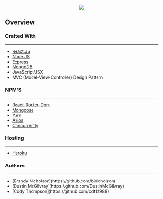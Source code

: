 <p align="center">
  <img src = screenshots/screenshot path here/>
</p>

## Overview




### Crafted With
---
* [React.JS](https://reactjs.org/)
* [Node.JS](https://nodejs.org/en/)
* [Express](https://www.npmjs.com/package/express)
* [MongoDB](https://www.mongodb.com/)
* JavaScript/JSX
* MVC (Model-View-Controller) Design Pattern

### NPM'S
---
* [React-Router-Dom](https://reacttraining.com/react-router/)
* [Mongoose](https://mongoosejs.com/)
* [Yarn](https://yarnpkg.com/en/)
* [Axios](https://www.npmjs.com/package/nodemon)
* [Concurrently](https://www.npmjs.com/package/concurrently)

### Hosting
---
* [Heroku](https://www.heroku.com/)


### Authors
---
<ul>
<li>[Brandy Nicholson](https://github.com/blnicholson)</li>
<li>[Dustin McGilvray](https://github.com/DustinMcGilvray)</li>
<li>[Cody Thompson](https://github.com/cdt12988)</li>
</ul>
